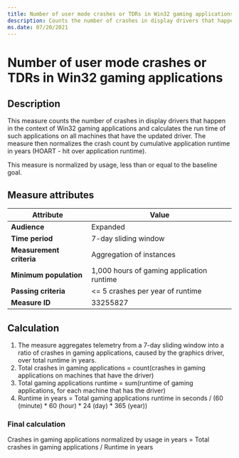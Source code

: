 ```yaml
---
title: Number of user mode crashes or TDRs in Win32 gaming applications
description: Counts the number of crashes in display drivers that happen in the context of Win32 gaming applications
ms.date: 07/20/2021
---
```


# Number of user mode crashes or TDRs in Win32 gaming applications

## Description

This measure counts the number of crashes in display drivers that happen in the context of Win32 gaming applications and calculates the run time of such applications on all machines that have the updated driver. The measure then normalizes the crash count by cumulative application runtime in years (HOART - hit over application runtime).

This measure is normalized by usage, less than or equal to the baseline goal.

## Measure attributes

|Attribute|Value|
|----|----|
|**Audience**|Expanded|
|**Time period**|7-day sliding window|
|**Measurement criteria**|Aggregation of instances|
|**Minimum population**|1,000 hours of gaming application runtime|
|**Passing criteria**|<= 5 crashes per year of runtime|
|**Measure ID**|33255827|

## Calculation

1.	The measure aggregates telemetry from a 7-day sliding window into a ratio of crashes in gaming applications, caused by the graphics driver, over total runtime in years.
2.	Total crashes in gaming applications = count(crashes in gaming applications on machines that have the driver)
3.	Total gaming applications runtime = sum(runtime of gaming applications, for each machine that has the driver)
4.	Runtime in years = Total gaming applications runtime in seconds / (60 (minute) * 60 (hour) * 24 (day) * 365 (year))

### Final calculation

Crashes in gaming applications normalized by usage in years = Total crashes in gaming applications / Runtime in years
